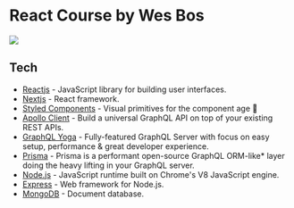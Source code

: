 # React Course by Wes Bos
<img src="https://camo.githubusercontent.com/7f19be4d36c6e466c9e9332f72ca5d09c4fc88e3/68747470733a2f2f616476616e63656472656163742e636f6d2f696d616765732f4152472f6172672d66616365626f6f6b2d73686172652e706e67">

## Tech

- [Reactjs](https://reactjs.org/) - JavaScript library for building user interfaces.
- [Nextjs](https://redux.js.org/) - React framework.
- [Styled Components](https://www.styled-components.com/) - Visual primitives for the component age 💅
- [Apollo Client](https://www.apollographql.com/) - Build a universal GraphQL API on top of your existing REST APIs.
- [GraphQL Yoga](https://github.com/prisma/graphql-yoga) - Fully-featured GraphQL Server with focus on easy setup, performance & great developer experience.
- [Prisma](https://www.prisma.io/) - Prisma is a performant open-source GraphQL ORM-like* layer doing the heavy lifting in your GraphQL server.
- [Node.js](https://nodejs.org/) - JavaScript runtime built on Chrome's V8 JavaScript engine.
- [Express](https://expressjs.com/) - Web framework for Node.js.
- [MongoDB](https://www.mongodb.com/) - Document database.


